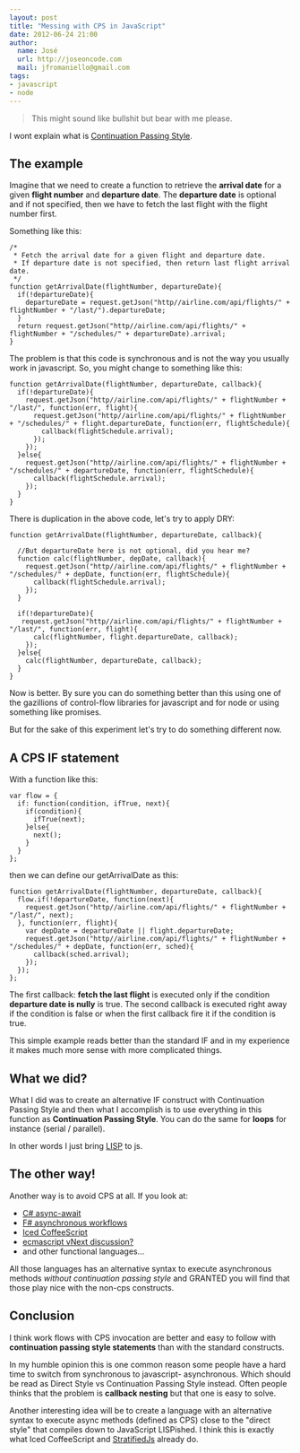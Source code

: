 ```yaml
---
layout: post
title: "Messing with CPS in JavaScript"
date: 2012-06-24 21:00
author:
  name: José
  url: http://joseoncode.com
  mail: jfromaniello@gmail.com
tags: 
- javascript
- node
---
```


> This might sound like bullshit but bear with me please.

I wont explain what is [Continuation Passing Style](http://en.wikipedia.org/wiki/Continuation-passing_style).

The example
-----------

Imagine that we need to create a function to retrieve the **arrival date** for a given **flight number** and **departure date**. The **departure date** is optional and if not specified, then we have to fetch the last flight with the flight number first. 

Something like this:

    /*
     * Fetch the arrival date for a given flight and departure date.
     * If departure date is not specified, then return last flight arrival date.
     */
    function getArrivalDate(flightNumber, departureDate){
      if(!departureDate){
        departureDate = request.getJson("http//airline.com/api/flights/" + flightNumber + "/last/").departureDate;
      }
      return request.getJson("http//airline.com/api/flights/" + flightNumber + "/schedules/" + departureDate).arrival;
    }

The problem is that this code is synchronous and is not the way you usually work in javascript. So, you might change to something like this:

    function getArrivalDate(flightNumber, departureDate, callback){
      if(!departureDate){
        request.getJson("http//airline.com/api/flights/" + flightNumber + "/last/", function(err, flight){
          request.getJson("http//airline.com/api/flights/" + flightNumber + "/schedules/" + flight.departureDate, function(err, flightSchedule){
            callback(flightSchedule.arrival);
          });
        });
      }else{
        request.getJson("http//airline.com/api/flights/" + flightNumber + "/schedules/" + departureDate, function(err, flightSchedule){
          callback(flightSchedule.arrival);
        });
      }
    }

There is duplication in the above code, let's try to apply DRY:

    function getArrivalDate(flightNumber, departureDate, callback){

      //But departureDate here is not optional, did you hear me?
      function calc(flightNumber, depDate, callback){
        request.getJson("http//airline.com/api/flights/" + flightNumber + "/schedules/" + depDate, function(err, flightSchedule){
          callback(flightSchedule.arrival);
        });
      }

      if(!departureDate){
       request.getJson("http//airline.com/api/flights/" + flightNumber + "/last/", function(err, flight){
          calc(flightNumber, flight.departureDate, callback);
        });
      }else{
        calc(flightNumber, departureDate, callback);
      }
    }

Now is better. By sure you can do something better than this using one of the gazillions of control-flow libraries for javascript and for node or using something like promises.

But for the sake of this experiment let's try to do something different now.

A CPS IF statement
------------------

With a function like this:

    var flow = {
      if: function(condition, ifTrue, next){
        if(condition){
          ifTrue(next);
        }else{
          next();
        }
      }
    };

then we can define our getArrivalDate as this:

    function getArrivalDate(flightNumber, departureDate, callback){
      flow.if(!departureDate, function(next){
        request.getJson("http//airline.com/api/flights/" + flightNumber + "/last/", next);
      }, function(err, flight){
        var depDate = departureDate || flight.departureDate;
        request.getJson("http//airline.com/api/flights/" + flightNumber + "/schedules/" + depDate, function(err, sched){
          callback(sched.arrival);
        });
      });
    };

The first callback: **fetch the last flight** is executed only if the condition **departure date is nully** is true. The second callback is executed right away if the condition is false or when the first callback fire it if the condition is true.

This simple example reads better than the standard IF and in my experience it makes much more sense with more complicated things.

What we did?
------------

What I did was to create an alternative IF construct with Continuation Passing Style and then what I accomplish is to use everything in this function as **Continuation Passing Style**. You can do the same for **loops** for instance (serial / parallel).

In other words I just bring [LISP](http://www.n-a-n-o.com/lisp/cmucl-tutorials/LISP-tutorial-17.html) to js.

The other way!
--------------

Another way is to avoid CPS at all. If you look at:

* [C# async-await](http://bit.ly/MIVgZ6)
* [F# asynchronous workflows](http://msdn.microsoft.com/en-us/library/dd233250.aspx)
* [Iced CoffeeScript](http://maxtaco.github.com/coffee-script/)
* [ecmascript vNext discussion?](http://wiki.ecmascript.org/doku.php?id=strawman:deferred_functions)
* and other functional languages...

All those languages has an alternative syntax to execute asynchronous methods *without continuation passing style* and GRANTED you will find that those play nice with the non-cps constructs.

Conclusion
----------

I think work flows with CPS invocation are better and easy to follow with **continuation passing style statements** than with the standard constructs.

In my humble opinion this is one common reason some people have a hard time to switch from synchronous to javascript- asynchronous. Which should be read as Direct Style vs Continuation Passing Style instead. Often people thinks that the problem is **callback nesting** but that one is easy to solve. 

Another interesting idea will be to create a language with an alternative syntax to execute async methods (defined as CPS) close to the "direct style" that compiles down to JavaScript LISPished. I think this is exactly what Iced CoffeeScript and [StratifiedJs](http://onilabs.com/stratifiedjs) already do.